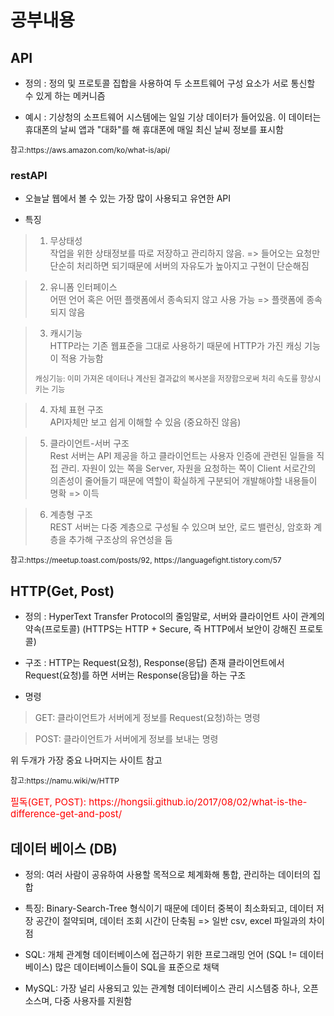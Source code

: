 # 공부내용

## API
- 정의 : 정의 및 프로토콜 집합을 사용하여 두 소프트웨어 구성 요소가 서로 통신할 수 있게 하는 메커니즘

- 예시 : 기상청의 소프트웨어 시스템에는 일일 기상 데이터가 들어있음. 이 데이터는 휴대폰의 날씨 앱과 "대화"를 해 휴대폰에 매일 최신 날씨 정보를 표시함

<p style="font-size:12px">참고:https://aws.amazon.com/ko/what-is/api/</p>

### restAPI

- 오늘날 웹에서 볼 수 있는 가장 많이 사용되고 유연한 API

- 특징
> 1) 무상태성 <br>
> 작업을 위한 상태정보를 따로 저장하고 관리하지 않음. => 들어오는 요청만 단순히 처리하면 되기때문에 서버의 자유도가 높아지고 구현이 단순해짐

> 2) 유니폼 인터페이스 <br>
> 어떤 언어 혹은 어떤 플랫폼에서 종속되지 않고 사용 가능 => 플랫폼에 종속되지 않음

> 3) 캐시기능 <br>
> HTTP라는 기존 웹표준을 그대로 사용하기 때문에 HTTP가 가진 캐싱 기능이 적용 가능함
> <p style="font-size:12px">캐싱기능: 이미 가져온 데이터나 계산된 결과값의 복사본을 저장함으로써 처리 속도를 향상시키는 기능</p>

> 4) 자체 표현 구조 <br>
> API자체만 보고 쉽게 이해할 수 있음 (중요하진 않음)

> 5) 클라이언트-서버 구조 <br>
> Rest 서버는 API 제공을 하고 클라이언트는 사용자 인증에 관련된 일들을 직접 관리. 자원이 있는 쪽을 Server, 자원을 요청하는 쪽이 Client 서로간의 의존성이 줄어들기 때문에 역할이 확실하게 구분되어 개발해야할 내용들이 명확 => 이득

> 6) 계층형 구조 <br>
> REST 서버는 다중 계층으로 구성될 수 있으며 보안, 로드 밸런싱, 암호화 계층을 추가해 구조상의 유연성을 둠

<p style="font-size:12px">참고:https://meetup.toast.com/posts/92, https://languagefight.tistory.com/57</p>

## HTTP(Get, Post)

- 정의 : HyperText Transfer Protocol의 줄임말로, 서버와 클라이언트 사이 관계의 약속(프로토콜) (HTTPS는 HTTP + Secure, 즉 HTTP에서 보안이 강해진 프로토콜)

- 구조 : HTTP는 Request(요청), Response(응답) 존재
클라이언트에서 Request(요청)를 하면 서버는 Response(응답)을 하는 구조

- 명령
> GET: 클라이언트가 서버에게 정보를 Request(요청)하는 명령

> POST: 클라이언트가 서버에게 정보를 보내는 명령

위 두개가 가장 중요 나머지는 사이트 참고

<p style="font-size:12px">참고:https://namu.wiki/w/HTTP</p>
<p style="font-size:15px; color:red"> 필독(GET, POST): https://hongsii.github.io/2017/08/02/what-is-the-difference-get-and-post/
</p>

## 데이터 베이스 (DB)

- 정의: 여러 사람이 공유하여 사용할 목적으로 체계화해 통합, 관리하는 데이터의 집합 

- 특징: Binary-Search-Tree 형식이기 때문에 데이터 중복이 최소화되고, 데이터 저장 공간이 절약되며, 데이터 조회 시간이 단축됨 => 일반 csv, excel 파일과의 차이점

- SQL: 개체 관계형 데이터베이스에 접근하기 위한 프로그래밍 언어 (SQL != 데이터베이스) 많은 데이터베이스들이 SQL을 표준으로 채택

- MySQL: 가장 널리 사용되고 있는 관계형 데이터베이스 관리 시스템중 하나, 오픈소스며, 다중 사용자를 지원함
